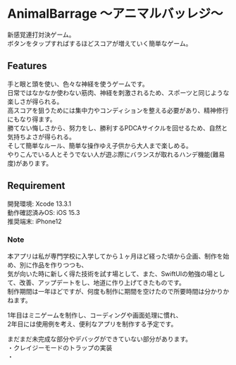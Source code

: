 # AnimalBarrage 〜アニマルバッレジ〜
新感覚連打対決ゲーム。     
ボタンをタップすればするほどスコアが増えていく簡単なゲーム。

## Features
手と眼と頭を使い、色々な神経を使うゲームです。     
日常ではなかなか使わない筋肉、神経を刺激されるため、スポーツと同じような楽しさが得られる。     
高スコアを狙うためには集中力やコンディションを整える必要があり、精神修行にもなり得ます。　　　　　    
勝てない悔しさから、努力をし、勝利するPDCAサイクルを回せるため、自然と気持ちよさが得られる。      
そして簡単なルール、簡単な操作ゆえ子供から大人まで楽しめる。     
やりこんでいる人とそうでない人が遊ぶ際にバランスが取れるハンデ機能(難易度)があります。     

## Requirement 
開発環境: Xcode 13.3.1     
動作確認済みOS: iOS 15.3    
推奨端末: iPhone12       

### Note
本アプリは私が専門学校に入学してから１ヶ月ほど経った頃から企画、制作を始め、別に作品を作りつつも、     
気が向いた時に新しく得た技術を試す場として、また、SwiftUIの勉強の場として、改善、アップデートをし、地道に作り上げてきたものです。        
制作期間は一年ほどですが、何度も制作に期間を空けたので所要時間は分かりかねます。     
     
1年目はミニゲームを制作し、コーディングや画面処理に慣れ、　　　　　　　  
2年目には使用例を考え、便利なアプリを制作する予定です。　　　　　 
     
まだまだ未完成な部分やデバッグができていない部分があります。     
・クレイジーモードのトラップの実装     
・
